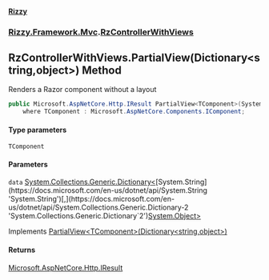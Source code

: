 #### [Rizzy](index 'index')
### [Rizzy.Framework.Mvc](Rizzy.Framework.Mvc 'Rizzy.Framework.Mvc').[RzControllerWithViews](Rizzy.Framework.Mvc.RzControllerWithViews 'Rizzy.Framework.Mvc.RzControllerWithViews')

## RzControllerWithViews.PartialView<TComponent>(Dictionary<string,object>) Method

Renders a Razor component without a layout

```csharp
public Microsoft.AspNetCore.Http.IResult PartialView<TComponent>(System.Collections.Generic.Dictionary<string,object?> data)
    where TComponent : Microsoft.AspNetCore.Components.IComponent;
```
#### Type parameters

<a name='Rizzy.Framework.Mvc.RzControllerWithViews.PartialView_TComponent_(System.Collections.Generic.Dictionary_string,object_).TComponent'></a>

`TComponent`
#### Parameters

<a name='Rizzy.Framework.Mvc.RzControllerWithViews.PartialView_TComponent_(System.Collections.Generic.Dictionary_string,object_).data'></a>

`data` [System.Collections.Generic.Dictionary&lt;](https://docs.microsoft.com/en-us/dotnet/api/System.Collections.Generic.Dictionary-2 'System.Collections.Generic.Dictionary`2')[System.String](https://docs.microsoft.com/en-us/dotnet/api/System.String 'System.String')[,](https://docs.microsoft.com/en-us/dotnet/api/System.Collections.Generic.Dictionary-2 'System.Collections.Generic.Dictionary`2')[System.Object](https://docs.microsoft.com/en-us/dotnet/api/System.Object 'System.Object')[&gt;](https://docs.microsoft.com/en-us/dotnet/api/System.Collections.Generic.Dictionary-2 'System.Collections.Generic.Dictionary`2')

Implements [PartialView&lt;TComponent&gt;(Dictionary&lt;string,object&gt;)](Rizzy.IRizzyService.PartialView_TComponent_(System.Collections.Generic.Dictionary_string,object_) 'Rizzy.IRizzyService.PartialView<TComponent>(System.Collections.Generic.Dictionary<string,object>)')

#### Returns
[Microsoft.AspNetCore.Http.IResult](https://docs.microsoft.com/en-us/dotnet/api/Microsoft.AspNetCore.Http.IResult 'Microsoft.AspNetCore.Http.IResult')